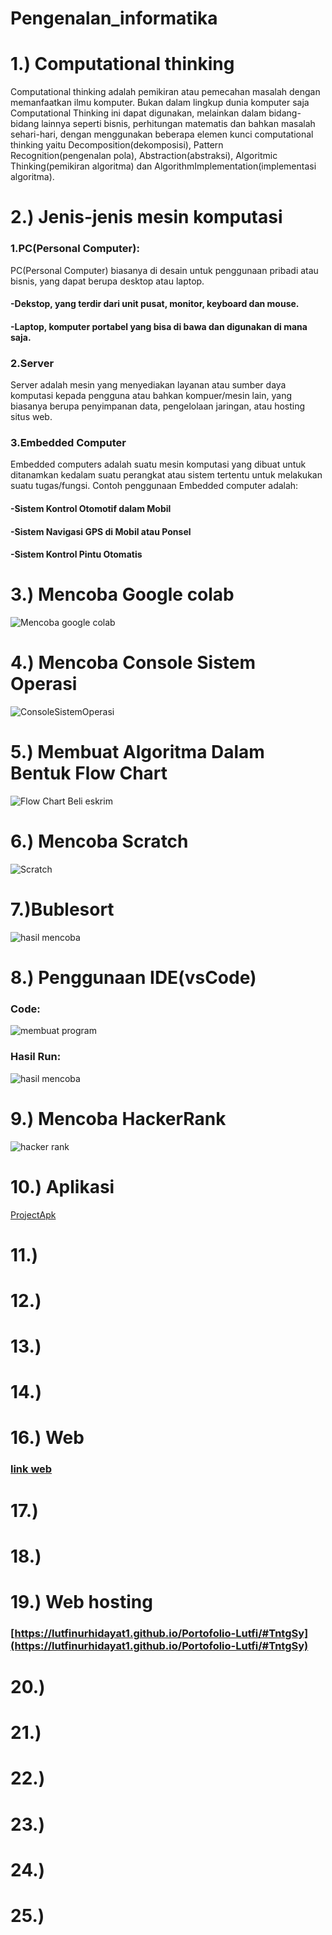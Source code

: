 # Pengenalan_informatika
# 1.) Computational thinking
Computational thinking adalah pemikiran atau pemecahan masalah dengan memanfaatkan ilmu komputer. Bukan dalam lingkup dunia komputer saja Computational Thinking ini dapat digunakan, melainkan dalam bidang-bidang lainnya seperti bisnis, perhitungan matematis dan bahkan masalah sehari-hari, dengan menggunakan beberapa elemen kunci computational thinking yaitu Decomposition(dekomposisi), Pattern Recognition(pengenalan pola), Abstraction(abstraksi), Algoritmic Thinking(pemikiran algoritma) dan AlgorithmImplementation(implementasi algoritma).

# 2.) Jenis-jenis mesin komputasi 
### 1.PC(Personal Computer):
PC(Personal Computer) biasanya di desain untuk penggunaan pribadi atau bisnis, yang dapat berupa desktop atau laptop.
 #### -Dekstop, yang terdir dari unit pusat, monitor, keyboard dan mouse. 
 #### -Laptop, komputer portabel yang bisa di bawa dan digunakan di mana saja.
### 2.Server
Server adalah mesin yang menyediakan layanan atau sumber daya komputasi kepada pengguna atau bahkan kompuer/mesin lain, yang biasanya berupa penyimpanan data, pengelolaan jaringan, atau hosting situs web.
### 3.Embedded Computer
Embedded computers adalah suatu mesin komputasi yang dibuat untuk ditanamkan kedalam suatu perangkat atau sistem tertentu untuk melakukan suatu tugas/fungsi. Contoh penggunaan Embedded computer adalah:
#### -Sistem Kontrol Otomotif dalam Mobil
#### -Sistem Navigasi GPS di Mobil atau Ponsel
#### -Sistem Kontrol Pintu Otomatis

# 3.) Mencoba Google colab
![Mencoba google colab](https://drive.google.com/uc?id=1yA5F_bfX7KJ2SNTO1dUmdctfsU7LLiMh)

# 4.) Mencoba Console Sistem Operasi
![ConsoleSistemOperasi](https://drive.google.com/uc?id=1hsZbsl8hf00gvmhBuR4fDcc4UvhDTU9M)

# 5.) Membuat Algoritma Dalam Bentuk Flow Chart
![Flow Chart Beli eskrim](https://drive.google.com/uc?id=1LuOs6zqbfwKOTSUTm_9MnglPW3BkZaMs)

# 6.) Mencoba Scratch
![Scratch](https://drive.google.com/uc?id=1qdaTXvH_DuTPKLSSdno611ayBHVTEMxX)

# 7.)Bublesort
![hasil mencoba](https://drive.google.com/uc?id=13aVXRI5lmAfbjxGWpdS1Q1K-mWaiCvCv)

# 8.) Penggunaan IDE(vsCode)
### Code:
![membuat program](https://drive.google.com/uc?id=1tnkZutsUCG3TetNFRqKBx54c_W-86SVy)
### Hasil Run:
![hasil mencoba](https://drive.google.com/uc?id=13aVXRI5lmAfbjxGWpdS1Q1K-mWaiCvCv)

# 9.) Mencoba HackerRank
![hacker rank](https://drive.google.com/uc?id=1LnJcFBYlHzFOyYbW1tYDerRh-vfeW54z)

# 10.) Aplikasi
[ProjectApk](https://github.com/LutfiNurhidayat1/ProjectApk/blob/main/About_My_Apk.md)

# 11.)

# 12.)

# 13.)

# 14.)

# 16.) Web
### [link web](https://lutfinurhidayat1.github.io/Portofolio-Lutfi/#TntgSy)

# 17.)

# 18.)

# 19.) Web hosting
### [https://lutfinurhidayat1.github.io/Portofolio-Lutfi/#TntgSy](https://lutfinurhidayat1.github.io/Portofolio-Lutfi/#TntgSy)

# 20.)

# 21.)

# 22.)

# 23.)

# 24.)

# 25.)
